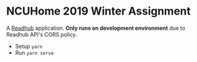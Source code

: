 # NCUHome 2019 Winter Assignment

A [Readhub](https://readhub.cn/) application. **Only runs on development environment** due to Readhub API's CORS policy.

- Setup `yarn`
- Run `yarn serve`
